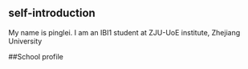 ## self-introduction

My name is pinglei. 
I am an IBI1 student at ZJU-UoE institute, Zhejiang University

##School profile
